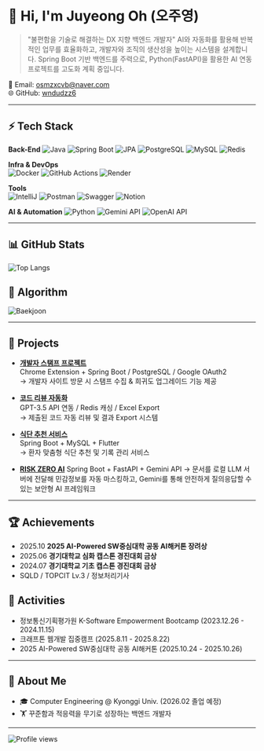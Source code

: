 # 👋 Hi, I'm Juyeong Oh (오주영)
> "불편함을 기술로 해결하는 DX 지향 백엔드 개발자"
>AI와 자동화를 활용해 반복적인 업무를 효율화하고, 개발자와 조직의 생산성을 높이는 시스템을 설계합니다.
Spring Boot 기반 백엔드를 주력으로, Python(FastAPI)을 활용한 AI 연동 프로젝트를 고도화 계획 중입니다.

📧 Email: osmzxcvb@naver.com  
🌐 GitHub: [wndudzz6](https://github.com/wndudzz6)

---

## ⚡ Tech Stack
**Back-End**
![Java](https://img.shields.io/badge/Java-17-orange)
![Spring Boot](https://img.shields.io/badge/SpringBoot-3-brightgreen)
![JPA](https://img.shields.io/badge/JPA-Hibernate-blue)
![PostgreSQL](https://img.shields.io/badge/PostgreSQL-DB-316192)
![MySQL](https://img.shields.io/badge/MySQL-DB-blue)
![Redis](https://img.shields.io/badge/Redis-Cache-red)


**Infra & DevOps**  
![Docker](https://img.shields.io/badge/Docker-Container-2496ED)
![GitHub Actions](https://img.shields.io/badge/GitHub%20Actions-CI/CD-2088FF)
![Render](https://img.shields.io/badge/Render-Hosting-46E3B7)

**Tools**  
![IntelliJ](https://img.shields.io/badge/IntelliJ-IDE-000000)
![Postman](https://img.shields.io/badge/Postman-API%20Test-FF6C37)
![Swagger](https://img.shields.io/badge/Swagger-Docs-85EA2D)
![Notion](https://img.shields.io/badge/Notion-Collab-black)

**AI & Automation**
![Python](https://img.shields.io/badge/Python-FastAPI-3776AB)
![Gemini API](https://img.shields.io/badge/Gemini-API-blueviolet)
![OpenAI API](https://img.shields.io/badge/OpenAI-API-8A2BE2)

---

## 📊 GitHub Stats
![Top Langs](https://github-readme-stats.vercel.app/api/top-langs/?username=wndudzz6&layout=compact&theme=tokyonight)  

## 🧩 Algorithm
![Baekjoon](http://mazassumnida.wtf/api/v2/generate_badge?boj=osmzxcvb)


---

## 🚀 Projects

- **[개발자 스탬프 프로젝트](https://github.com/2025-Kraftonweek2-401-7)**  
  Chrome Extension + Spring Boot / PostgreSQL / Google OAuth2  
  → 개발자 사이트 방문 시 스탬프 수집 & 희귀도 업그레이드 기능 제공  

- **[코드 리뷰 자동화](https://github.com/wndudzz6/code-reviewer)**  
  GPT-3.5 API 연동 / Redis 캐싱 / Excel Export  
  → 제출된 코드 자동 리뷰 및 결과 Export 시스템

  

- **[식단 추천 서비스](https://github.com/wndudzz6/DMC-SpringBoot-ref)**  
  Spring Boot + MySQL + Flutter  
  → 환자 맞춤형 식단 추천 및 기록 관리 서비스

- **[RISK ZERO AI](https://github.com/wndudzz6/docShield)**
  Spring Boot + FastAPI + Gemini API 
  → 문서를 로컬 LLM 서버에 전달해 민감정보를 자동 마스킹하고, Gemini를 통해 안전하게 질의응답할 수 있는 보안형 AI 프레임워크
  
---

## 🏆 Achievements
- 2025.10 **2025 AI-Powered SW중심대학 공동 AI해커톤 장려상**
- 2025.06 **경기대학교 심화 캡스톤 경진대회 금상**
- 2024.07 **경기대학교 기초 캡스톤 경진대회 금상**
- SQLD / TOPCIT Lv.3 / 정보처리기사

  
## 📌 Activities
- 정보통신기획평가원 K-Software Empowerment Bootcamp (2023.12.26 - 2024.11.15)
- 크래프톤 웹개발 집중캠프 (2025.8.11 - 2025.8.22)
- 2025 AI-Powered SW중심대학 공동 AI해커톤 (2025.10.24 - 2025.10.26) 
---

## 🌱 About Me
- 🎓 Computer Engineering @ Kyonggi Univ. (2026.02 졸업 예정)  
- 🏋️ 꾸준함과 적응력을 무기로 성장하는 백엔드 개발자  

---

![Profile views](https://komarev.com/ghpvc/?username=wndudzz6&color=blue)
